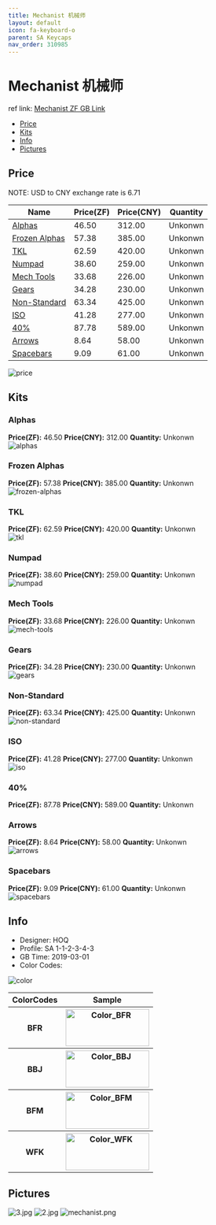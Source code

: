 ```yaml
---
title: Mechanist 机械师
layout: default
icon: fa-keyboard-o
parent: SA Keycaps
nav_order: 310985
---
```


# Mechanist 机械师

ref link: [Mechanist ZF GB Link](http://www.zfrontier.com/m/4290)  

* [Price](#price)  
* [Kits](#kits)  
* [Info](#info)  
* [Pictures](#pictures)  


## Price  
NOTE: USD to CNY exchange rate is 6.71

| Name          | Price(ZF)    |  Price(CNY) | Quantity |
| ------------- | ------------ |  ---------- | -------- |
|[Alphas](#alphas)|46.50|312.00|Unkonwn|
|[Frozen Alphas](#frozen-alphas)|57.38|385.00|Unkonwn|
|[TKL](#tkl)|62.59|420.00|Unkonwn|
|[Numpad](#numpad)|38.60|259.00|Unkonwn|
|[Mech Tools](#mech-tools)|33.68|226.00|Unkonwn|
|[Gears](#gears)|34.28|230.00|Unkonwn|
|[Non-Standard](#non-standard)|63.34|425.00|Unkonwn|
|[ISO](#iso)|41.28|277.00|Unkonwn|
|[40%](#40%)|87.78|589.00|Unkonwn|
|[Arrows](#arrows)|8.64|58.00|Unkonwn|
|[Spacebars](#spacebars)|9.09|61.00|Unkonwn|

<img src="{{ 'assets/images/sa-keycaps/mechanist/price.png' | relative_url }}" alt="price" class="image featured">

## Kits  
### Alphas  
**Price(ZF):** 46.50    **Price(CNY):** 312.00    **Quantity:** Unkonwn  
<img src="{{ 'assets/images/sa-keycaps/mechanist/kits_pics/alphas.png' | relative_url }}" alt="alphas" class="image featured">

### Frozen Alphas  
**Price(ZF):** 57.38    **Price(CNY):** 385.00    **Quantity:** Unkonwn  
<img src="{{ 'assets/images/sa-keycaps/mechanist/kits_pics/frozen-alphas.png' | relative_url }}" alt="frozen-alphas" class="image featured">

### TKL  
**Price(ZF):** 62.59    **Price(CNY):** 420.00    **Quantity:** Unkonwn  
<img src="{{ 'assets/images/sa-keycaps/mechanist/kits_pics/tkl.png' | relative_url }}" alt="tkl" class="image featured">

### Numpad  
**Price(ZF):** 38.60    **Price(CNY):** 259.00    **Quantity:** Unkonwn  
<img src="{{ 'assets/images/sa-keycaps/mechanist/kits_pics/numpad.png' | relative_url }}" alt="numpad" class="image featured">

### Mech Tools  
**Price(ZF):** 33.68    **Price(CNY):** 226.00    **Quantity:** Unkonwn  
<img src="{{ 'assets/images/sa-keycaps/mechanist/kits_pics/mech-tools.png' | relative_url }}" alt="mech-tools" class="image featured">

### Gears  
**Price(ZF):** 34.28    **Price(CNY):** 230.00    **Quantity:** Unkonwn  
<img src="{{ 'assets/images/sa-keycaps/mechanist/kits_pics/gears.png' | relative_url }}" alt="gears" class="image featured">

### Non-Standard  
**Price(ZF):** 63.34    **Price(CNY):** 425.00    **Quantity:** Unkonwn  
<img src="{{ 'assets/images/sa-keycaps/mechanist/kits_pics/non-standard.png' | relative_url }}" alt="non-standard" class="image featured">

### ISO  
**Price(ZF):** 41.28    **Price(CNY):** 277.00    **Quantity:** Unkonwn  
<img src="{{ 'assets/images/sa-keycaps/mechanist/kits_pics/iso.png' | relative_url }}" alt="iso" class="image featured">

### 40%  
**Price(ZF):** 87.78    **Price(CNY):** 589.00    **Quantity:** Unkonwn  
### Arrows  
**Price(ZF):** 8.64    **Price(CNY):** 58.00    **Quantity:** Unkonwn  
<img src="{{ 'assets/images/sa-keycaps/mechanist/kits_pics/arrows.png' | relative_url }}" alt="arrows" class="image featured">

### Spacebars  
**Price(ZF):** 9.09    **Price(CNY):** 61.00    **Quantity:** Unkonwn  
<img src="{{ 'assets/images/sa-keycaps/mechanist/kits_pics/spacebars.png' | relative_url }}" alt="spacebars" class="image featured">


## Info  
* Designer: HOQ  
* Profile: SA 1-1-2-3-4-3  
* GB Time: 2019-03-01  
* Color Codes:  

<img src="{{ 'assets/images/sa-keycaps/mechanist/mechanistcolor.png' | relative_url }}" alt="color" class="image featured">
<table style="width:100%">
	<tr>
		<th>ColorCodes</th>
		<th>Sample</th>
	</tr>
	<tr>
		<th>BFR</th>
		<th><img src="{{ 'assets/images/sa-keycaps/SP_ColorCodes/abs/SP_Abs_ColorCodes_BFR.png' | relative_url }}" alt="Color_BFR" height="75" width="170"></th>
	</tr>
	<tr>
		<th>BBJ</th>
		<th><img src="{{ 'assets/images/sa-keycaps/SP_ColorCodes/abs/SP_Abs_ColorCodes_BBJ.png' | relative_url }}" alt="Color_BBJ" height="75" width="170"></th>
	</tr>
	<tr>
		<th>BFM</th>
		<th><img src="{{ 'assets/images/sa-keycaps/SP_ColorCodes/abs/SP_Abs_ColorCodes_BFM.png' | relative_url }}" alt="Color_BFM" height="75" width="170"></th>
	</tr>
	<tr>
		<th>WFK</th>
		<th><img src="{{ 'assets/images/sa-keycaps/SP_ColorCodes/abs/SP_Abs_ColorCodes_WFK.png' | relative_url }}" alt="Color_WFK" height="75" width="170"></th>
	</tr>
</table>


## Pictures  
<img src="{{ 'assets/images/sa-keycaps/mechanist/rendering_pics/3.jpg' | relative_url }}" alt="3.jpg" class="image featured">
<img src="{{ 'assets/images/sa-keycaps/mechanist/rendering_pics/2.jpg' | relative_url }}" alt="2.jpg" class="image featured">
<img src="{{ 'assets/images/sa-keycaps/mechanist/rendering_pics/mechanist.png' | relative_url }}" alt="mechanist.png" class="image featured">

